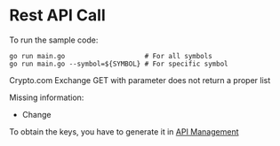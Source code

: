 # Rest API Call

To run the sample code:

    go run main.go                    # For all symbols
    go run main.go --symbol=${SYMBOL} # For specific symbol

Crypto.com Exchange GET with parameter does not return a proper list

Missing information:
- Change

To obtain the keys, you have to generate it in [API Management](https://crypto.com/exchange/personal/api-management)
